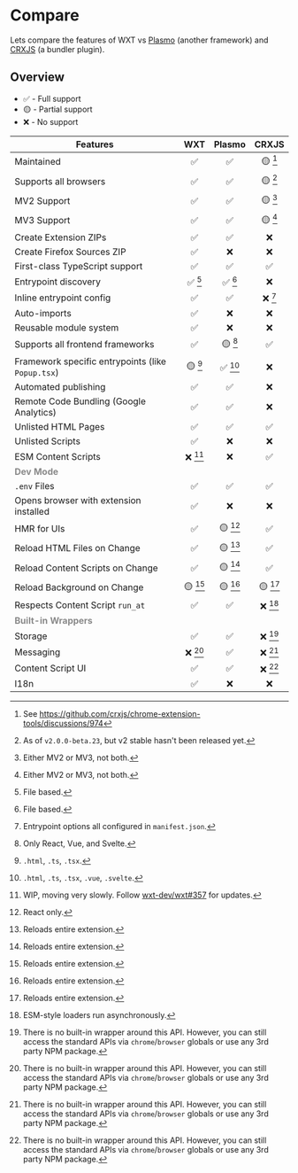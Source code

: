 # Compare

Lets compare the features of WXT vs [Plasmo](https://docs.plasmo.com/framework) (another framework) and [CRXJS](https://crxjs.dev/vite-plugin) (a bundler plugin).

## Overview

- ✅ - Full support
- 🟡 - Partial support
- ❌ - No support

| Features                                                |   WXT   | Plasmo  |  CRXJS  |
| ------------------------------------------------------- | :-----: | :-----: | :-----: |
| Maintained                                              |   ✅    |   ✅    | 🟡 [^m] |
| Supports all browsers                                   |   ✅    |   ✅    | 🟡 [^j] |
| MV2 Support                                             |   ✅    |   ✅    | 🟡 [^a] |
| MV3 Support                                             |   ✅    |   ✅    | 🟡 [^a] |
| Create Extension ZIPs                                   |   ✅    |   ✅    |   ❌    |
| Create Firefox Sources ZIP                              |   ✅    |   ❌    |   ❌    |
| First-class TypeScript support                          |   ✅    |   ✅    |   ✅    |
| Entrypoint discovery                                    | ✅ [^b] | ✅ [^b] |   ❌    |
| Inline entrypoint config                                |   ✅    |   ✅    | ❌ [^i] |
| Auto-imports                                            |   ✅    |   ❌    |   ❌    |
| Reusable module system                                  |   ✅    |   ❌    |   ❌    |
| Supports all frontend frameworks                        |   ✅    | 🟡 [^c] |   ✅    |
| Framework specific entrypoints (like `Popup.tsx`)       | 🟡 [^d] | ✅ [^e] |   ❌    |
| Automated publishing                                    |   ✅    |   ✅    |   ❌    |
| Remote Code Bundling (Google Analytics)                 |   ✅    |   ✅    |   ❌    |
| Unlisted HTML Pages                                     |   ✅    |   ✅    |   ✅    |
| Unlisted Scripts                                        |   ✅    |   ❌    |   ❌    |
| ESM Content Scripts                                     | ❌ [^l] |   ❌    |   ✅    |
| <strong style="opacity: 50%">Dev Mode</strong>          |         |         |         |
| `.env` Files                                            |   ✅    |   ✅    |   ✅    |
| Opens browser with extension installed                  |   ✅    |   ❌    |   ❌    |
| HMR for UIs                                             |   ✅    | 🟡 [^f] |   ✅    |
| Reload HTML Files on Change                             |   ✅    | 🟡 [^g] |   ✅    |
| Reload Content Scripts on Change                        |   ✅    | 🟡 [^g] |   ✅    |
| Reload Background on Change                             | 🟡 [^g] | 🟡 [^g] | 🟡 [^g] |
| Respects Content Script `run_at`                        |   ✅    |   ✅    | ❌ [^h] |
| <strong style="opacity: 50%">Built-in Wrappers</strong> |         |         |         |
| Storage                                                 |   ✅    |   ✅    | ❌ [^k] |
| Messaging                                               | ❌ [^k] |   ✅    | ❌ [^k] |
| Content Script UI                                       |   ✅    |   ✅    | ❌ [^k] |
| I18n                                                    |   ✅    |   ❌    |   ❌    |

[^a]: Either MV2 or MV3, not both.

[^b]: File based.

[^c]: Only React, Vue, and Svelte.

[^d]: `.html`, `.ts`, `.tsx`.

[^e]: `.html`, `.ts`, `.tsx`, `.vue`, `.svelte`.

[^f]: React only.

[^g]: Reloads entire extension.

[^h]: ESM-style loaders run asynchronously.

[^i]: Entrypoint options all configured in `manifest.json`.

[^j]: As of `v2.0.0-beta.23`, but v2 stable hasn't been released yet.

[^k]: There is no built-in wrapper around this API. However, you can still access the standard APIs via `chrome`/`browser` globals or use any 3rd party NPM package.

[^l]: WIP, moving very slowly. Follow [wxt-dev/wxt#357](https://github.com/wxt-dev/wxt/issues/357) for updates.

[^m]: See https://github.com/crxjs/chrome-extension-tools/discussions/974
